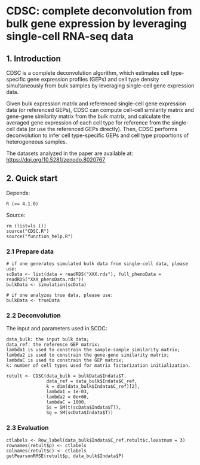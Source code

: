 # CDSC: complete deconvolution from bulk gene expression by leveraging single-cell RNA-seq data

## 1. Introduction

CDSC is a complete deconvolution algorithm, which estimates cell type-specific gene expression profiles (GEPs) and cell type density simultaneously from bulk samples by leveraging single-cell gene expression data. 

Given bulk expression matrix and referenced single-cell gene expression data (or referenced GEPs), CDSC can compute cell-cell similarity matrix and gene-gene similarity matrix from the bulk matrix, and calculate the averaged gene expression of each cell type for reference from the single-cell data (or use the referenced GEPs directly). Then, CDSC performs deconvolution to infer cell type-specific GEPs and  cell type proportions of heterogeneous samples.

The datasets analyzed in the paper are available at: https://doi.org/10.5281/zenodo.8020767

## 2. Quick start    
Depends:
    
    R (>= 4.1.0) 

Source:
    
    rm (list=ls ())
    source("CDSC.R")
    source("function_help.R")

### 2.1 Prepare data
    # if one generates simulated bulk data from single-cell data, please use:
    scData <- list(data = readRDS("XXX.rds"), full_phenoData = readRDS("XXX_phenoData.rds"))
    bulkData <- simulation(scData)
    
    # if one analyzes true data, please use:
    bulkData <- trueData 

### 2.2 Deconvolution
The input and parameters used in SCDC:
    
    data_bulk: the input bulk data;
    data_ref: the reference GEP matrix;
    lambda1 is used to constrain the sample-sample similarity matrix;
    lambda2 is used to constrain the gene-gene similarity matrix;
    lambdaC is used to constrain the GEP matrix;
    k: number of cell types used for matrix factorization initialization.
    
    retult <- CDSC(data_bulk = bulkData$Indata$T,
                   data_ref = data_bulk$Indata$C_ref,  
                   k = dim(data_bulk$Indata$C_ref)[2], 
                   lambda1 = 1e-03, 
                   lambda2 = 0e+00,
                   lambdaC = 1000,
                   Ss = SM(t(scData$Indata$T)),
                   Sg = SM(scData$Indata$T))
### 2.3 Evaluation

    ctlabels <- Row_label(data_bulk$Indata$C_ref,retult$c,leastnum = 3)
    rownames(retult$p) <- ctlabels
    colnames(retult$c) <- ctlabels
    getPearsonRMSE(retult$p, data_bulk$Indata$P)

